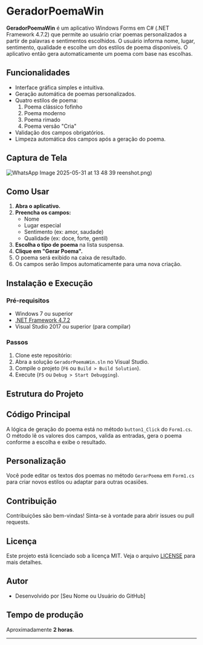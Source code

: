 # GeradorPoemaWin

**GeradorPoemaWin** é um aplicativo Windows Forms em C# (.NET Framework 4.7.2) que permite ao usuário criar poemas personalizados a partir de palavras e sentimentos escolhidos. O usuário informa nome, lugar, sentimento, qualidade e escolhe um dos estilos de poema disponíveis. O aplicativo então gera automaticamente um poema com base nas escolhas.

## Funcionalidades

- Interface gráfica simples e intuitiva.
- Geração automática de poemas personalizados.
- Quatro estilos de poema:
  1. Poema clássico fofinho
  2. Poema moderno
  3. Poema rimado
  4. Poema versão "Cria"
- Validação dos campos obrigatórios.
- Limpeza automática dos campos após a geração do poema.

## Captura de Tela

![WhatsApp Image 2025-05-31 at 13 48 39](https://github.com/user-attachments/assets/e7e85f4f-5d2c-4b91-987f-c39f165ea000)
reenshot.png)

## Como Usar

1. **Abra o aplicativo.**
2. **Preencha os campos:**
   - Nome
   - Lugar especial
   - Sentimento (ex: amor, saudade)
   - Qualidade (ex: doce, forte, gentil)
3. **Escolha o tipo de poema** na lista suspensa.
4. **Clique em "Gerar Poema".**
5. O poema será exibido na caixa de resultado.
6. Os campos serão limpos automaticamente para uma nova criação.

## Instalação e Execução

### Pré-requisitos

- Windows 7 ou superior
- [.NET Framework 4.7.2](https://dotnet.microsoft.com/download/dotnet-framework/net472)
- Visual Studio 2017 ou superior (para compilar)

### Passos

1. Clone este repositório:
2. Abra a solução `GeradorPoemaWin.sln` no Visual Studio.
3. Compile o projeto (`F6` ou `Build > Build Solution`).
4. Execute (`F5` ou `Debug > Start Debugging`).

## Estrutura do Projeto

## Código Principal

A lógica de geração do poema está no método `button1_Click` do `Form1.cs`. O método lê os valores dos campos, valida as entradas, gera o poema conforme a escolha e exibe o resultado.


## Personalização

Você pode editar os textos dos poemas no método `GerarPoema` em `Form1.cs` para criar novos estilos ou adaptar para outras ocasiões.

## Contribuição

Contribuições são bem-vindas! Sinta-se à vontade para abrir issues ou pull requests.

## Licença

Este projeto está licenciado sob a licença MIT. Veja o arquivo [LICENSE](LICENSE) para mais detalhes.

## Autor

- Desenvolvido por [Seu Nome ou Usuário do GitHub]

## Tempo de produção

Aproximadamente **2 horas**.

---

